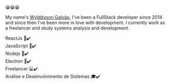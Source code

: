 :grin::grin::grin:

My name's <a href="https://www.linkedin.com/in/jos%C3%A9-wylddyson-galv%C3%A3o-3b6365132/">Wylddyson Galvão</a>, I've been a FullStack developer since 2014 and since then I've been more in love with development.
I currently work as a freelancer and study systems analysis and development.

ReactJs :rocket::heavy_check_mark:
<br>
JavaScript :rocket::heavy_check_mark:
<br>
Nodejs :rocket::heavy_check_mark:
<br>
Electron :rocket::heavy_check_mark:
<br>
Freelancer :computer::heavy_check_mark:
<br>
Análise e Desenvolvimento de Sistemas :mortar_board::heavy_check_mark:
<br>
<!--
**wylddysongalvao/wylddysongalvao** is a ✨ _special_ ✨ repository because its `README.md` (this file) appears on your GitHub profile.

Here are some ideas to get you started:

- 🔭 I’m currently working on ...
- 🌱 I’m currently learning ...
- 👯 I’m looking to collaborate on ...
- 🤔 I’m looking for help with ...
- 💬 Ask me about ...
- 📫 How to reach me: ...
- 😄 Pronouns: ...
- ⚡ Fun fact: ...
-->
